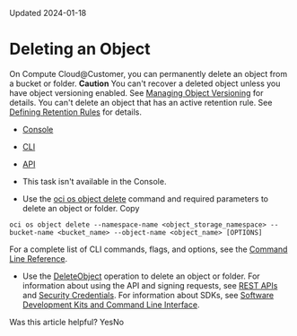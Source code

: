 Updated 2024-01-18
# Deleting an Object
On Compute Cloud@Customer, you can permanently delete an object from a bucket or folder.
**Caution**
You can't recover a deleted object unless you have object versioning enabled. See [Managing Object Versioning](https://docs.oracle.com/en-us/iaas/compute-cloud-at-customer/topics/object/managing-object-versioning.htm#managing-object-versioning "On Compute Cloud@Customer, object versioning provides data protection against accidental or malicious object update, overwrite, or deletion.") for details.
You can't delete an object that has an active retention rule. See [Defining Retention Rules](https://docs.oracle.com/en-us/iaas/compute-cloud-at-customer/topics/object/defining-retention-rules.htm#defining-retention-rules "On Compute Cloud@Customer, retention rules provide immutable storage options for data written to Object Storage for data governance, regulatory compliance, and legal hold requirements. Retention rules can also protect your data from accidental or malicious writes or deletion. Retention rules can be locked to prevent rule modification and data deletion or modification even by administrators.") for details.
  * [Console](https://docs.oracle.com/en-us/iaas/compute-cloud-at-customer/topics/object/deleting-an-object.htm)
  * [CLI](https://docs.oracle.com/en-us/iaas/compute-cloud-at-customer/topics/object/deleting-an-object.htm)
  * [API](https://docs.oracle.com/en-us/iaas/compute-cloud-at-customer/topics/object/deleting-an-object.htm)


  * This task isn't available in the Console. 
  * Use the [oci os object delete](https://docs.oracle.com/iaas/tools/oci-cli/latest/oci_cli_docs/cmdref/os/object/delete.html) command and required parameters to delete an object or folder.
Copy
```
oci os object delete --namespace-name <object_storage_namespace> --bucket-name <bucket_name> --object-name <object_name> [OPTIONS]
```

For a complete list of CLI commands, flags, and options, see the [Command Line Reference](https://docs.oracle.com/iaas/tools/oci-cli/latest/oci_cli_docs/index.html).
  * Use the [DeleteObject](https://docs.oracle.com/iaas/api/#/en/objectstorage/latest/Object/DeleteObject) operation to delete an object or folder.
For information about using the API and signing requests, see [REST APIs](https://docs.oracle.com/iaas/Content/API/Concepts/usingapi.htm#REST_APIs) and [Security Credentials](https://docs.oracle.com/iaas/Content/General/Concepts/credentials.htm). For information about SDKs, see [Software Development Kits and Command Line Interface](https://docs.oracle.com/iaas/Content/API/Concepts/sdks.htm#Software_Development_Kits_and_Command_Line_Interface).


Was this article helpful?
YesNo


